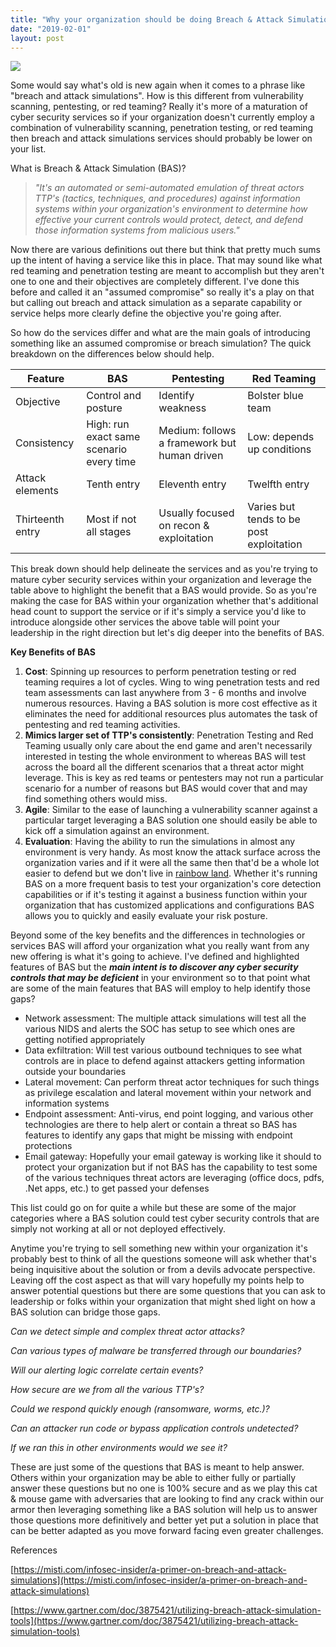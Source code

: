 ```yaml
---
title: "Why your organization should be doing Breach & Attack Simulations"
date: "2019-02-01"
layout: post
---
```


[![](images/logic-code-1024x512.jpg)](http://travisaltman.com/wp-content/logic-code.jpg)

Some would say what's old is new again when it comes to a phrase like "breach and attack simulations".  How is this different from vulnerability scanning, pentesting, or red teaming?  Really it's more of a maturation of cyber security services so if your organization doesn't currently employ a combination of vulnerability scanning, penetration testing, or red teaming then breach and attack simulations services should probably be lower on your list.


What is Breach & Attack Simulation (BAS)?

> _"It's an automated  or semi-automated emulation of threat actors TTP's (tactics, techniques, and procedures) against information systems within your organization's environment to determine how effective your current controls would protect, detect, and defend those information systems from malicious users."_

Now there are various definitions out there but think that pretty much sums up the intent of having a service like this in place.  That may sound like what red teaming and penetration testing are meant to accomplish but they aren't one to one and their objectives are completely different.  I've done this before and called it an "assumed compromise" so really it's a play on that but calling out breach and attack simulation as a separate capability or service helps more clearly define the objective you're going after.

So how do the services differ and what are the main goals of introducing something like an assumed compromise or breach simulation?  The quick breakdown on the differences below should help.

| Feature          | BAS              | Pentesting         | Red Teaming        |
|------------------|------------------|-----------------|-----------------|
| Objective      | Control and posture     |  Identify weakness     |  Bolster blue team    |
| Consistency      | High: run exact same scenario every time      | Medium: follows a framework but human driven   | Low: depends up conditions     |
| Attack elements      | Tenth entry      | Eleventh entry  | Twelfth entry   |
| Thirteenth entry | Most if not all stages | Usually focused on recon & exploitation | Varies but tends to be post exploitation |

This break down should help delineate the services and as you're trying to mature cyber security services within your organization and leverage the table above to highlight the benefit that a BAS would provide.  So as you're making the case for BAS within your organization whether that's additional head count to support the service or if it's simply a service you'd like to introduce alongside other services the above table will point your leadership in the right direction but let's dig deeper into the benefits of BAS.

**Key Benefits of BAS**

1. **Cost**:  Spinning up resources to perform penetration testing or red teaming requires a lot of cycles.  Wing to wing penetration tests and red team assessments can last anywhere from 3 - 6 months and involve numerous resources.  Having a BAS solution is more cost effective as it eliminates the need for additional resources plus automates the task of pentesting and red teaming activities.
2. **Mimics larger set of TTP's consistently**:  Penetration Testing and Red Teaming usually only care about the end game and aren't necessarily interested in testing the whole environment to whereas BAS will test across the board all the different scenarios that a threat actor might leverage.  This is key as red teams or pentesters may not run a particular scenario for a number of reasons but BAS would cover that and may find something others would miss.
3. **Agile**:  Similar to the ease of launching a vulnerability scanner against a particular target leveraging a BAS solution one should easily be able to kick off a simulation against an environment.
4. **Evaluation**:  Having the ability to run the simulations in almost any environment is very handy.  As most know the attack surface across the organization varies and if it were all the same then that'd be a whole lot easier to defend but we don't live in [rainbow land](https://www.youtube.com/watch?v=C-ztmhwkEUw).  Whether it's running BAS on a more frequent basis to test your organization's core detection capabilities or if it's testing it against a business function within your organization that has customized applications and configurations BAS allows you to quickly and easily evaluate your risk posture.

Beyond some of the key benefits and the differences in technologies or services BAS will afford your organization what you really want from any new offering is what it's going to achieve.  I've defined and highlighted features of BAS but the **_main intent is to discover any cyber security controls that may be deficient_** in your environment so to that point what are some of the main features that BAS will employ to help identify those gaps?

- Network assessment:  The multiple attack simulations will test all the various NIDS and alerts the SOC has setup to see which ones are getting notified appropriately
- Data exfiltration:  Will test various outbound techniques to see what controls are in place to defend against attackers getting information outside your boundaries
- Lateral movement:  Can perform threat actor techniques for such things as privilege escalation and lateral movement within your network and information systems
- Endpoint assessment:  Anti-virus, end point logging, and various other technologies are there to help alert or contain a threat so BAS has features to identify any gaps that might be missing with endpoint protections
- Email gateway:  Hopefully your email gateway is working like it should to protect your organization but if not BAS has the capability to test some of the various techniques threat actors are leveraging (office docs, pdfs, .Net apps, etc.) to get passed your defenses

This list could go on for quite a while but these are some of the major categories where a BAS solution could test cyber security controls that are simply not working at all or not deployed effectively.

Anytime you're trying to sell something new within your organization it's probably best to think of all the questions someone will ask whether that's being inquisitive about the solution or from a devils advocate perspective.  Leaving off the cost aspect as that will vary hopefully my points help to answer potential questions but there are some questions that you can ask to leadership or folks within your organization that might shed light on how a BAS solution can bridge those gaps.

_Can we detect simple and complex threat actor attacks?_

_Can various types of malware be transferred through our boundaries?_

_Will our alerting logic correlate certain events?_

_How secure are we from all the various TTP's?_

_Could we respond quickly enough (ransomware, worms, etc.)?_

_Can an attacker run code or bypass application controls undetected?_

_If we ran this in other environments would we see it?_

These are just some of the questions that BAS is meant to help answer.  Others within your organization may be able to either fully or partially answer these questions but no one is 100% secure and as we play this cat & mouse game with adversaries that are looking to find any crack within our armor then leveraging something like a BAS solution will help us to answer those questions more definitively and better yet put a solution in place that can be better adapted as you move forward facing even greater challenges.

References

[https://misti.com/infosec-insider/a-primer-on-breach-and-attack-simulations](https://misti.com/infosec-insider/a-primer-on-breach-and-attack-simulations)

[https://www.gartner.com/doc/3875421/utilizing-breach-attack-simulation-tools](https://www.gartner.com/doc/3875421/utilizing-breach-attack-simulation-tools)
